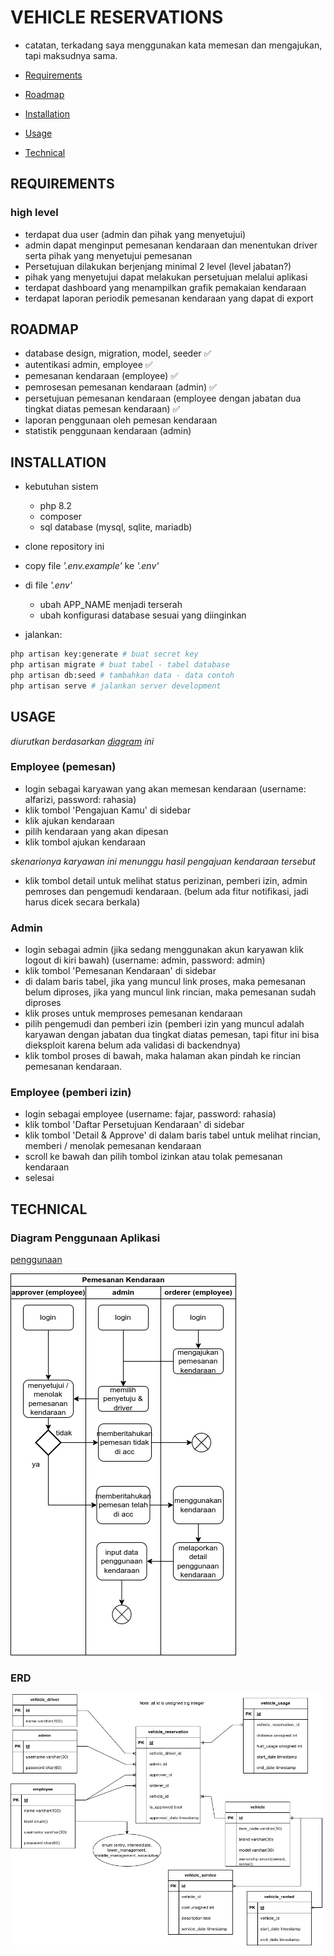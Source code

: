 # VEHICLE RESERVATIONS

- catatan, terkadang saya menggunakan kata memesan dan mengajukan, tapi maksudnya sama.

- [Requirements](#requirements)
- [Roadmap](#roadmap)
- [Installation](#installation)
- [Usage](#usage)
- [Technical](#technical)

## REQUIREMENTS

### high level
- terdapat dua user (admin dan pihak yang menyetujui) 
- admin dapat menginput pemesanan kendaraan dan menentukan driver serta pihak yang menyetujui pemesanan
- Persetujuan dilakukan berjenjang minimal 2 level (level jabatan?)
- pihak yang menyetujui dapat melakukan persetujuan melalui aplikasi
- terdapat dashboard yang menampilkan grafik pemakaian kendaraan
- terdapat laporan periodik pemesanan kendaraan yang dapat di export

## ROADMAP
- database design, migration, model, seeder  ✅
- autentikasi admin, employee ✅
- pemesanan kendaraan (employee) ✅
- pemrosesan pemesanan kendaraan (admin) ✅
- persetujuan pemesanan kendaraan (employee dengan jabatan dua tingkat diatas pemesan kendaraan) ✅
- laporan penggunaan oleh pemesan kendaraan
- statistik penggunaan kendaraan (admin)

## INSTALLATION

- kebutuhan sistem
    - php 8.2
    - composer
    - sql database (mysql, sqlite, mariadb)

- clone repository ini
- copy file _'.env.example'_ ke _'.env'_
- di file _'.env'_
    - ubah APP_NAME menjadi terserah
    - ubah konfigurasi database sesuai yang diinginkan
- jalankan:
```bash
php artisan key:generate # buat secret key
php artisan migrate # buat tabel - tabel database
php artisan db:seed # tambahkan data - data contoh 
php artisan serve # jalankan server development
```


## USAGE

_diurutkan berdasarkan [diagram](#diagram-penggunaan-aplikasi) ini_

### Employee (pemesan)
- login sebagai karyawan yang akan memesan kendaraan
(username:  alfarizi, password: rahasia)
- klik tombol 'Pengajuan Kamu' di sidebar
- klik ajukan kendaraan
- pilih kendaraan yang akan dipesan
- klik tombol ajukan kendaraan

_skenarionya karyawan ini menunggu hasil pengajuan kendaraan tersebut_

- klik tombol detail untuk melihat status perizinan, pemberi izin, admin pemroses dan pengemudi kendaraan. (belum ada fitur notifikasi, jadi harus dicek secara berkala)

### Admin
- login sebagai admin (jika sedang menggunakan akun karyawan klik logout di kiri bawah) (username: admin, password: admin)
- klik tombol 'Pemesanan Kendaraan' di sidebar
- di dalam baris tabel, jika yang muncul link proses, maka pemesanan belum diproses, jika yang muncul link rincian, maka pemesanan sudah diproses
- klik proses untuk memproses pemesanan kendaraan
- pilih pengemudi dan pemberi izin (pemberi izin yang muncul adalah karyawan dengan jabatan dua tingkat diatas pemesan, tapi fitur ini bisa dieksploit karena belum ada validasi di backendnya)
- klik tombol proses di bawah, maka halaman akan pindah ke rincian pemesanan kendaraan.

### Employee (pemberi izin)
- login sebagai employee (username: fajar, password: rahasia)
- klik tombol 'Daftar Persetujuan Kendaraan' di sidebar
- klik tombol 'Detail & Approve' di dalam baris tabel untuk melihat rincian, memberi / menolak pemesanan kendaraan
- scroll ke bawah dan pilih tombol izinkan atau tolak pemesanan kendaraan
- selesai

## TECHNICAL
### Diagram Penggunaan Aplikasi
[penggunaan](#usage)

![Diagram Penggunaan Aplikasi](docs/activity-diagram.png)
### ERD
!['Entity Relationship Diagram'](docs/entity-relationship-diagram.png)